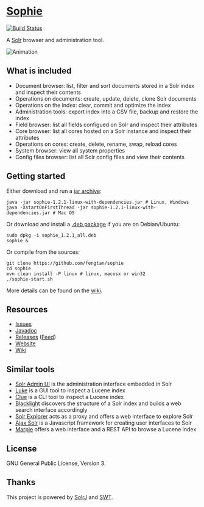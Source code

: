 # [Sophie](http://fengtan.github.io/sophie/)

[![Build Status](https://travis-ci.org/fengtan/sophie.svg?branch=master)](https://travis-ci.org/fengtan/sophie)

A [Solr](http://lucene.apache.org/solr/) browser and administration tool.

![Animation](https://raw.github.com/fengtan/sophie/master/anim.gif)

## What is included

- Document browser: list, filter and sort documents stored in a Solr index and inspect their contents
- Operations on documents: create, update, delete, clone Solr documents
- Operations on the index: clear, commit and optimize the index
- Administration tools: export index into a CSV file, backup and restore the index
- Field browser: list all fields configued on Solr and inspect their attributes
- Core browser: list all cores hosted on a Solr instance and inspect their attributes
- Operations on cores: create, delete, rename, swap, reload cores
- System browser: view all system properties
- Config files browser: list all Solr config files and view their contents

## Getting started

Either download and run a [jar archive](https://github.com/fengtan/sophie/releases):

    java -jar sophie-1.2.1-linux-with-dependencies.jar # Linux, Windows
    java -XstartOnFirstThread -jar sophie-1.2.1-linux-with-dependencies.jar # Mac OS

Or download and install a [.deb package](https://github.com/fengtan/sophie/releases) if you are on Debian/Ubuntu:

    sudo dpkg -i sophie_1.2.1_all.deb
    sophie &

Or compile from the sources:

    git clone https://github.com/fengtan/sophie
    cd sophie
    mvn clean install -P linux # linux, macosx or win32
    ./sophie-start.sh

More details can be found on the [wiki](https://github.com/fengtan/sophie/wiki/).

## Resources

- [Issues](https://github.com/fengtan/sophie/issues)
- [Javadoc](http://fengtan.github.io/sophie/javadoc/)
- [Releases](https://github.com/fengtan/sophie/releases) ([Feed](https://github.com/fengtan/sophie/releases.atom))
- [Website](http://fengtan.github.io/sophie/)
- [Wiki](https://github.com/fengtan/sophie/wiki)

## Similar tools

- [Solr Admin UI](https://cwiki.apache.org/confluence/display/solr/Overview+of+the+Solr+Admin+UI) is the administration interface embedded in Solr
- [Luke](https://github.com/DmitryKey/luke) is a GUI tool to inspect a Lucene index
- [Clue](https://github.com/javasoze/clue) is a CLI tool to inspect a Lucene index
- [Blacklight](https://github.com/projectblacklight/blacklight) discovers the structure of a Solr index and builds a web search interface accordingly
- [Solr Explorer](https://github.com/cominvent/solr-explorer) acts as a proxy and offers a web interface to explore Solr
- [Ajax Solr](https://github.com/evolvingweb/ajax-solr) is a Javascript framework for creating user interfaces to Solr
- [Marple](https://github.com/flaxsearch/marple) offers a web interface and a REST API to browse a Lucene index

## License

GNU General Public License, Version 3.

## Thanks

This project is powered by [SolrJ](https://cwiki.apache.org/confluence/display/solr/Using+SolrJ) and [SWT](https://www.eclipse.org/swt/).
